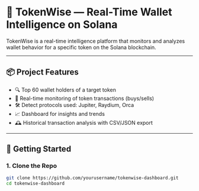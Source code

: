 # 🧠 TokenWise — Real-Time Wallet Intelligence on Solana

TokenWise is a real-time intelligence platform that monitors and analyzes wallet behavior for a specific token on the Solana blockchain.

---

## 📦 Project Features

- 🔍 Top 60 wallet holders of a target token
- 🔄 Real-time monitoring of token transactions (buys/sells)
- 🛠️ Detect protocols used: Jupiter, Raydium, Orca
- 📈 Dashboard for insights and trends
- 🕰️ Historical transaction analysis with CSV/JSON export

---

## 🚀 Getting Started

### 1. Clone the Repo

```bash
git clone https://github.com/yourusername/tokenwise-dashboard.git
cd tokenwise-dashboard

